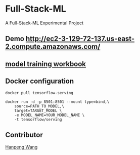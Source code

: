 # Full-Stack-ML
A Full-Stack-ML Experimental Project
## Demo http://ec2-3-129-72-137.us-east-2.compute.amazonaws.com/


## [model training workbook](https://github.com/whpskg/Full-Stack-ML/blob/master/model-training/model-training.ipynb)

## Docker configuration
```console
docker pull tensorflow-serving

```

```console
docker run -d -p 8501:8501 --mount type=bind,\
	source=PATH_TO_MODEL,\
	target=TARGET_MODEL \
	-e MODEL_NAME=YOUR_MODEL_NAME \
	-t tensorflow/serving
```

## Contributor

[Hanpeng Wang](https://github.com/whpskg)
